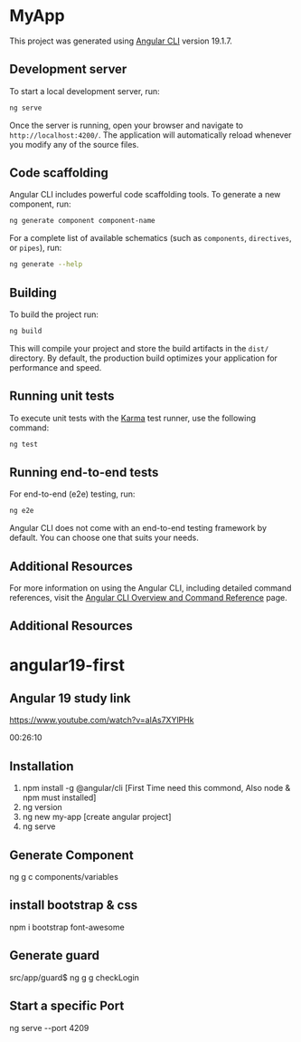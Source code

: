# MyApp

This project was generated using [Angular CLI](https://github.com/angular/angular-cli) version 19.1.7.

## Development server

To start a local development server, run:

```bash
ng serve
```

Once the server is running, open your browser and navigate to `http://localhost:4200/`. The application will automatically reload whenever you modify any of the source files.

## Code scaffolding

Angular CLI includes powerful code scaffolding tools. To generate a new component, run:

```bash
ng generate component component-name
```

For a complete list of available schematics (such as `components`, `directives`, or `pipes`), run:

```bash
ng generate --help
```

## Building

To build the project run:

```bash
ng build
```

This will compile your project and store the build artifacts in the `dist/` directory. By default, the production build optimizes your application for performance and speed.

## Running unit tests

To execute unit tests with the [Karma](https://karma-runner.github.io) test runner, use the following command:

```bash
ng test
```

## Running end-to-end tests

For end-to-end (e2e) testing, run:

```bash
ng e2e
```

Angular CLI does not come with an end-to-end testing framework by default. You can choose one that suits your needs.

## Additional Resources

For more information on using the Angular CLI, including detailed command references, visit the [Angular CLI Overview and Command Reference](https://angular.dev/tools/cli) page.



## Additional Resources
# angular19-first
## Angular 19 study link
https://www.youtube.com/watch?v=aIAs7XYlPHk

00:26:10

## Installation
1. npm install -g @angular/cli      [First Time need this commond, Also node & npm must installed]
2. ng version
3. ng new my-app  [create angular project]
4. ng serve
## Generate Component
 ng g c components/variables
 ## install bootstrap & css
 npm i bootstrap font-awesome
 ## Generate guard
 src/app/guard$ ng g g checkLogin
 ## Start a specific Port
  ng serve --port 4209
